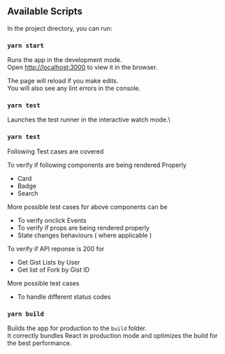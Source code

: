 

## Available Scripts

In the project directory, you can run:

### `yarn start`

Runs the app in the development mode.\
Open [http://localhost:3000](http://localhost:3000) to view it in the browser.

The page will reload if you make edits.\
You will also see any lint errors in the console.

### `yarn test`

Launches the test runner in the interactive watch mode.\

### `yarn test`

Following Test cases are covered 

To verify if following components are being rendered Properly 
- Card 
- Badge 
- Search 

More possible test cases for above components can be 
- To verify onclick Events 
- To verify if props are being rendered properly
- State changes behaviours ( where applicable )

To verify if API reponse is 200 for
- Get Gist Lists by User 
- Get list of Fork by Gist ID

More possible test cases
- To handle different status codes



### `yarn build`

Builds the app for production to the `build` folder.\
It correctly bundles React in production mode and optimizes the build for the best performance.